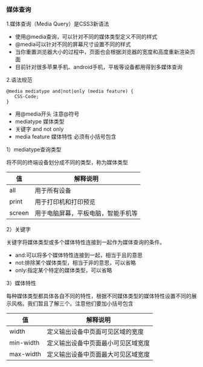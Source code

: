 ### 媒体查询



1.媒体查询（Media Query）是CSS3新语法

- 使用@media查询，可以针对不同的媒体类型定义不同的样式
- @media可以针对不同的屏幕尺寸设置不同的样式
- 当你重置浏览器大小的过程中，页面也会根据浏览器的宽度和高度重新渲染页面
- 目前针对很多苹果手机、android手机，平板等设备都用得到多媒体查询



2.语法规范

```
@media mediatype and|not|only (media feature) {
   CSS-Code;
}
```

- 用@media开头 注意@符号
- mediatype 媒体类型
- 关键字 and not  only
- media feature 媒体特性 必须有小括号包含



1）mediatype查询类型

将不同的终端设备划分成不同的类型，称为媒体类型

| 值     | 解释说明                           |
| ------ | ---------------------------------- |
| all    | 用于所有设备                       |
| print  | 用于打印机和打印预览               |
| screen | 用于电脑屏幕，平板电脑，智能手机等 |



2）关键字



关键字将媒体类型或多个媒体特性连接到一起作为媒体查询的条件。



- and:可以将多个媒体特性连接到一起，相当于且的意思
- not:排除某个媒体类型，相当于非的意思，可以省略
- only:指定某个特定的媒体类型，可以省略



3）媒体特性

每种媒体类型都具体各自不同的特性，根据不同媒体类型的媒体特性设置不同的展示风格。我们暂且了解三个。注意他们要加小括号包含

| 值        | 解释说明                           |
| --------- | ---------------------------------- |
| width     | 定义输出设备中页面可见区域的宽度   |
| min-width | 定义输出设备中页面最小可见区域宽度 |
| max-width | 定义输出设备中页面最大可见区域宽度 |


